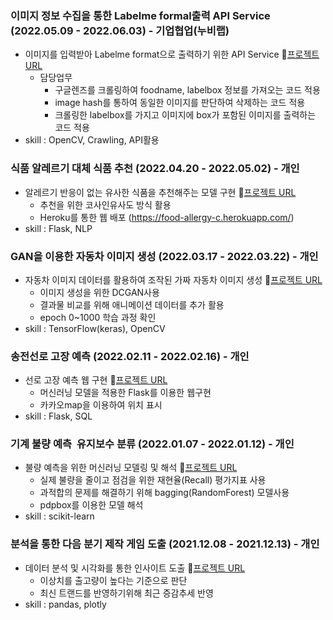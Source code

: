 ### 이미지 정보 수집을 통한 Labelme formal출력 API Service (2022.05.09 - 2022.06.03) - 기업협업(누비랩)

- 이미지를 입력받아  Labelme format으로 출력하기 위한 API Service 🔗[프로젝트 URL](https://github.com/xodn234/Image_input-labelme_format/tree/main)
    - 담당업무
        - 구글렌즈를 크롤링하여  foodname, labelbox 정보를 가져오는 코드 적용
        - image hash를 통하여 동일한 이미지를 판단하여 삭제하는 코드 적용
        - 크롤링한 labelbox를 가지고 이미지에 box가 포함된 이미지를 출력하는 코드 적용
- skill : OpenCV, Crawling, API활용

### 식품 알레르기 대체 식품 추천 (2022.04.20 - 2022.05.02) - 개인

- 알레르기 반응이 없는 유사한 식품을 추천해주는 모델 구현 🔗[프로젝트 URL](https://github.com/xodn234/Food_allergy_PJ)
    - 추천을 위한 코사인유사도 방식 활용
    - Heroku를 통한 웹 배포 (https://food-allergy-c.herokuapp.com/)
- skill : Flask, NLP

### ****GAN을 이용한 자동차 이미지 생성 (****2022.03.17 - 2022.03.22****) - 개인****

- 자동차 이미지 데이터를 활용하여 조작된 가짜 자동차 이미지 생성 🔗[프로젝트 URL](https://github.com/xodn234/GAN_car_image_creation_PJ)
    - 이미지 생성을 위한 DCGAN사용
    - 결과물 비교를 위해 애니메이션 데이터를 추가 활용
    - epoch 0~1000 학습 과정 확인
- skill : TensorFlow(keras), OpenCV

### ****송전선로 고장 예측 (****2022.02.11 - 2022.02.16****) - 개인****

- 선로 고장 예측 웹 구현 🔗[프로젝트 URL](https://github.com/xodn234/Electrical_Fault_detection_PJ)
    - 머신러닝 모델을 적용한 Flask를 이용한 웹구현
    - 카카오map을 이용하여 위치 표시
- skill : Flask, SQL

### ****기계 불량 예측  유지보수 분류 (****2022.01.07 - 2022.01.12****) - 개인****

- 불량 예측을 위한 머신러닝 모델링 및 해석 🔗[프로젝트 URL](https://github.com/xodn234/Machine_Predictive_Maintenance_PJ)
    - 실제 불량을 줄이고 점검을 위한 재현율(Recall) 평가지표 사용
    - 과적합의 문제를 해결하기 위해 bagging(RandomForest) 모델사용
    - pdpbox를 이용한 모델 해석
- skill : scikit-learn

### ****분석을 통한 다음 분기 제작 게임 도출 (****2021.12.08 - 2021.12.13****) - 개인****

- 데이터 분석 및 시각화를 통한 인사이트 도출 🔗[프로젝트 URL](https://github.com/xodn234/Video_Game_Sales_PJ)
    - 이상치를 출고량이 높다는 기준으로 판단
    - 최신 트랜드를 반영하기위해 최근 증감추세 반영
- skill : pandas, plotly
